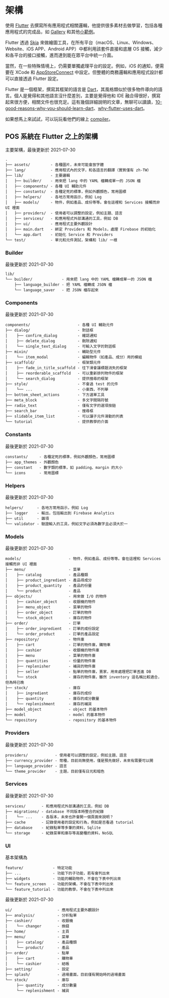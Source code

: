 # 架構

使用 [Flutter](https://flutter.dev) 去撰寫所有應用程式相關邏輯，他提供很多素材去做學習，包括各種應用程式的完成品，如 [Gallery](https://github.com/flutter/gallery) 和其他[小範例](https://github.com/flutter/samples)。

Flutter 透過 [Skia](https://skia.org) 來做繪圖工具，在所有平台（macOS、Linux、Windows、Website、iOS APP、Android APP）中都利用該套件直接和底層 OS 接觸，減少和各平台的接口接觸，進而達到能在眾平台中統一介面。

當然，在一些特殊情境上，仍需要單獨處理平台的設定。例如，iOS 的通知，便需要在 XCode 和 [AppStoreConnect](http://appstoreconnect.apple.com) 中設定。但整體的商務邏輯和應用程式設計都可以直接透過 Flutter 設定。

Flutter 是一個框架，撰寫其框架的語言是 [Dart](https://dart.dev)，其風格類似於很多物件導向的語言。個人是覺得和其他語言沒什麼差別，主要是覺得他和 IDE 融合得很好，撰寫起來很方便，相關文件也很充足。這有幾個詳細說明的文章，無聊可以讀讀，[10-good-reasons-why-you-should-learn-dart](https://medium.com/hackernoon/10-good-reasons-why-you-should-learn-dart-4b257708a332)、[why-flutter-uses-dart](https://hackernoon.com/why-flutter-uses-dart-dd635a054ebf)。

如果想馬上來試試，可以玩玩看他們的線上 [compiler](https://dartpad.dev/?null_safety=true)。

## POS 系統在 Flutter 之上的架構

主要架構，最後更新於 2021-07-30

```
.
├── assets/         - 各種圖片，未來可能會放字體
├── lang/           - 應用程式內的文字，和各語言的翻譯（實質僅有 zh-TW）
├── lib/            - 主要邏輯
│   ├── builder/    - 用來把 lang 中的 YAML 檔轉成單一的 JSON 檔
│   ├── components/ - 各種 UI 輔助元件
│   ├── constants/  - 各種定死的標準，例如外觀顏色，常用圖標
│   ├── helpers/    - 各地方常用函示，例如 Log
│   ├── models/     - 物件，例如產品、成份等等。會在這裡和 Services 接觸而非 UI 裡面
│   ├── providers/  - 使用者可以調整的設定，例如主題、語言
│   ├── services/   - 和應用程式外部溝通的工具，例如 DB
│   ├── ui/         - 應用程式主要外觀設計
│   ├── main.dart   - 綁定 Providers 和 Models，處理 Firebase 的初始化
│   └── app.dart    - 初始化 Service 和 Providers
└── test/           - 單元和元件測試，架構和 lib/ 一樣
```

### Builder

最後更新於 2021-07-30

```
lib/
└── builder/             - 用來把 lang 中的 YAML 檔轉成單一的 JSON 檔
    ├── language_builder - 把 YAML 檔轉成 JSON 檔
    └── language_saver   - 把 JSON 檔存起來
```

### Components

最後更新於 2021-07-30

```
components/                     - 各種 UI 輔助元件
├── dialog/                     - 對話框
│    ├── confirm_dialog         - 確認通知
│    ├── delete_dialog          - 刪除通知
│    └── single_text_dialog     - 可輸入文字的對話框
├── mixin/                      - 輔助型元件
│    └── item_modal             - 編輯物件（如產品、成分）用的模組
├── scaffold/                   - 框架類元件
│    ├── fade_in_title_scaffold - 往下滑會讓標題消失的框架
│    ├── reorderable_scaffold   - 可以重新排列物件的框架
│    └── search_dialog          - 提供搜尋的框架
├── style/                      - 不會過 test 的元件
│    └── ...                    - 小東西，不列舉
├── bottom_sheet_actions        - 下方選單工具
├── meta_block                  - 多文字間隔符號
├── radio_text                  - 僅有文字的選項按鈕
├── search_bar                  - 搜尋框
├── slidable_item_list          - 可以讓子元件滑動的列表
└── tutorial                    - 提供教學的介面
```

### Constants

最後更新於 2021-07-30

```
constants/     - 各種定死的標準，例如外觀顏色，常用圖標
├── app_themes - 外觀顏色
├── constant   - 數字類的標準，如 padding、margin 的大小
└── icons      - 常用圖標
```

### Helpers

最後更新於 2021-07-30

```
helpers/      - 各地方常用函示，例如 Log
├── logger    - 輸出，包括輸出到 Firebase Analytics
├── util      - 雜項
└── validator - 驗證輸入的工具，例如文字必須為數字且必須大於一
```

### Models

最後更新於 2021-07-30

```
models/                     - 物件，例如產品、成份等等。會在這裡和 Services 接觸而非 UI 裡面
├── menu/                   - 菜單
│    ├── catalog            - 產品種類
│    ├── product_ingredient - 產品得成分
│    ├── product_quantity   - 產品的份量
│    └── product            - 產品
├── objects/                - 用來做 I/O 的物件
│    ├── cashier_object     - 收銀機的物件
│    ├── menu_object        - 菜單的物件
│    ├── order_object       - 訂單的物件
│    └── stock_object       - 庫存的物件
├── order/                  - 訂單
│    ├── order_ingredient   - 訂單的成份設定
│    └── order_product      - 訂單的產品設定
├── repository/             - 物件庫
│    ├── cart               - 訂單的物件庫，購物車
│    ├── cashier            - 收銀機的物件庫
│    ├── menu               - 菜單的物件庫
│    ├── quantities         - 份量的物件庫
│    ├── replenisher        - 補貨的物件庫
│    ├── seller             - 點單的物件庫，賣家，用來處理把訂單丟進 DB
│    └── stock              - 庫存的物件庫，雖然 inventory 這名稱比較適合，但為時已晚
├── stock/                  - 庫存
│    ├── ingredient         - 庫存的成份
│    ├── quantity           - 庫存的成分數量
│    └── replenishment      - 庫存的補貨
├── model_object            - object 的基本物件
├── model                   - model 的基本物件
└── repository              - repository 的基本物件
```

### Providers

最後更新於 2021-07-30

```
providers/            - 使用者可以調整的設定，例如主題、語言
├── currency_provider - 幣種，目前尚無使用，僅是預先做好，未來有需要可以開
├── language_provider - 語言
└── theme_provider    - 主題，目前僅有日光和暗色
```

### Services

最後更新於 2021-07-30

```
services/       - 和應用程式外部溝通的工具，例如 DB
├── migrations/ - database 不同版本時整合的紀錄
│    └── ...    - 各版本，未來也許會開一個頁面來說明？
├── cache       - 記錄使用者的設定和行為，例如是否看過 tutorial
├── database    - 紀錄點單等多筆的資料，Sqlite
└── storage     - 紀錄菜單和庫存等高變種的資料，NoSQL
```

### UI

基本架構為

```
feature/             - 特定功能
├── ...              - 功能下的子功能，若有會列出來
├── widgets          - 功能的輔助物件，不會在下表中列出來
└── feature_screen   - 功能的架構，不會在下表中列出來
└── feature_tutorial - 功能的教學，不會在下表中列出來
```

最後更新於 2021-07-30

```
ui/                    - 應用程式主要外觀設計
├── analysis/          - 分析點單
├── cashier/           - 收銀機
│    └── changer       - 換錢
├── home/              - 主頁
├── menu/              - 菜單
│    ├── catalog/      - 產品種類
│    └── product/      - 產品
├── order/             - 點單
│    ├── cart          - 購物車
│    └── cashier       - 結帳
├── setting/           - 設定
├── splash/            - 過場畫面，目前僅有開始時的過場畫面
└── stock/             - 庫存
     ├── quantity      - 成分數量
     └── replenishment - 補貨
```
